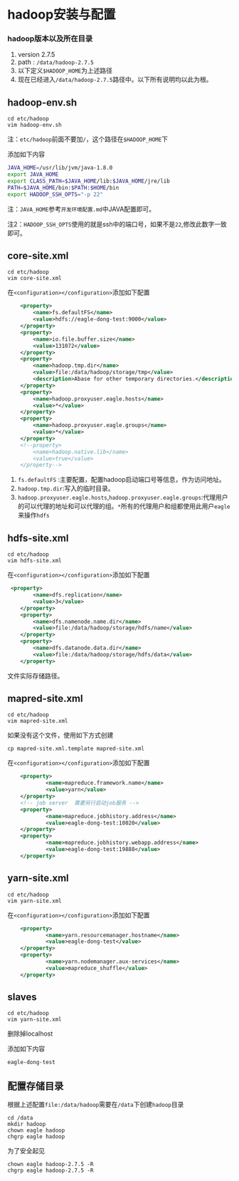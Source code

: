 # hadoop安装与配置

### hadoop版本以及所在目录

1. version 2.7.5
2. path : `/data/hadoop-2.7.5`
3. 以下定义`$HADOOP_HOME`为上述路径
4. 现在已经进入`/data/hadoop-2.7.5`路径中。以下所有说明均以此为根。

## hadoop-env.sh

```
cd etc/hadoop
vim hadoop-env.sh
```
注：`etc/hadoop`前面不要加`/`，这个路径在`$HADOOP_HOME`下

添加如下内容
```bash
JAVA_HOME=/usr/lib/jvm/java-1.8.0
export JAVA_HOME
export CLASS_PATH=$JAVA_HOME/lib:$JAVA_HOME/jre/lib
PATH=$JAVA_HOME/bin:$PATH:$HOME/bin
export HADOOP_SSH_OPTS="-p 22"
```

注：`JAVA_HOME`参考`开发环境配置.md`中JAVA配置即可。

注2：`HADOOP_SSH_OPTS`使用的就是ssh中的端口号，如果不是`22`,修改此数字一致即可。

## core-site.xml

```
cd etc/hadoop
vim core-site.xml
```
在`<configuration></configuration>`添加如下配置
```xml
    <property>
        <name>fs.defaultFS</name>
        <value>hdfs://eagle-dong-test:9000</value>
    </property>
    <property>
        <name>io.file.buffer.size</name>
        <value>131072</value>
    </property>
    <property>
        <name>hadoop.tmp.dir</name>
        <value>file:/data/hadoop/storage/tmp</value>
        <description>Abase for other temporary directories.</description>
    </property>
    <property>
        <name>hadoop.proxyuser.eagle.hosts</name>
        <value>*</value>
    </property>
    <property>
        <name>hadoop.proxyuser.eagle.groups</name>
        <value>*</value>
    </property>
    <!--property>
        <name>hadoop.native.lib</name>
        <value>true</value>
    </property-->
```

1. `fs.defaultFS` :主要配置，配置hadoop启动端口号等信息，作为访问地址。
2. `hadoop.tmp.dir`:写入的临时目录。
3. `hadoop.proxyuser.eagle.hosts`,`hadoop.proxyuser.eagle.groups`:代理用户的可以代理的地址和可以代理的组。`*`所有的代理用户和组都使用此用户`eagle`来操作`hdfs`

## hdfs-site.xml
```
cd etc/hadoop
vim hdfs-site.xml
```
在`<configuration></configuration>`添加如下配置
```xml
 <property>
        <name>dfs.replication</name>
        <value>3</value>
    </property>
    <property>
        <name>dfs.namenode.name.dir</name>
        <value>file:/data/hadoop/storage/hdfs/name</value>
    </property>
    <property>
        <name>dfs.datanode.data.dir</name>
        <value>file:/data/hadoop/storage/hdfs/data</value>
    </property>
```
文件实际存储路径。

## mapred-site.xml
```
cd etc/hadoop
vim mapred-site.xml
```
如果没有这个文件，使用如下方式创建
```
cp mapred-site.xml.template mapred-site.xml
```
在`<configuration></configuration>`添加如下配置
``` xml
    <property>
            <name>mapreduce.framework.name</name>
            <value>yarn</value>
    </property>
    <!-- job server  需要另行启动job服务 -->
    <property>
            <name>mapreduce.jobhistory.address</name>
            <value>eagle-dong-test:10020</value>
    </property>
    <property>
            <name>mapreduce.jobhistory.webapp.address</name>
            <value>eagle-dong-test:19888</value>
    </property>
```

## yarn-site.xml

```
cd etc/hadoop
vim yarn-site.xml
```
在`<configuration></configuration>`添加如下配置
```xml
    <property>
            <name>yarn.resourcemanager.hostname</name>
            <value>eagle-dong-test</value>
    </property>
    <property>
            <name>yarn.nodemanager.aux-services</name>
            <value>mapreduce_shuffle</value>
    </property>
```
## slaves

```
cd etc/hadoop
vim yarn-site.xml
```

删除掉localhost

添加如下内容
```
eagle-dong-test
```

## 配置存储目录

根据上述配置`file:/data/hadoop`需要在`/data`下创建`hadoop`目录
```
cd /data
mkdir hadoop
chown eagle hadoop
chgrp eagle hadoop
```

为了安全起见
```
chown eagle hadoop-2.7.5 -R
chgrp eagle hadoop-2.7.5 -R
```
